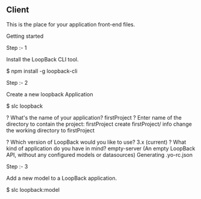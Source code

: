 ## Client

This is the place for your application front-end files.

Getting started


Step :- 1

Install the LoopBack CLI tool.

$ npm install -g loopback-cli

Step :- 2

Create a new loopback Application

$ slc loopback 

? What's the name of your application? firstProject
? Enter name of the directory to contain the project: firstProject
   create firstProject/
     info change the working directory to firstProject

? Which version of LoopBack would you like to use? 3.x (current)
? What kind of application do you have in mind? empty-server (An empty LoopBack 
API, without any configured models or datasources)
Generating .yo-rc.json

Step :- 3

Add a new model to a LoopBack application.

$ slc loopback:model





